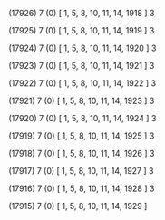 (17926) 7 (0) [ 1, 5, 8, 10, 11, 14, 1918 ] 3 


(17925) 7 (0) [ 1, 5, 8, 10, 11, 14, 1919 ] 3 


(17924) 7 (0) [ 1, 5, 8, 10, 11, 14, 1920 ] 3 


(17923) 7 (0) [ 1, 5, 8, 10, 11, 14, 1921 ] 3 


(17922) 7 (0) [ 1, 5, 8, 10, 11, 14, 1922 ] 3 


(17921) 7 (0) [ 1, 5, 8, 10, 11, 14, 1923 ] 3 


(17920) 7 (0) [ 1, 5, 8, 10, 11, 14, 1924 ] 3 


(17919) 7 (0) [ 1, 5, 8, 10, 11, 14, 1925 ] 3 


(17918) 7 (0) [ 1, 5, 8, 10, 11, 14, 1926 ] 3 


(17917) 7 (0) [ 1, 5, 8, 10, 11, 14, 1927 ] 3 


(17916) 7 (0) [ 1, 5, 8, 10, 11, 14, 1928 ] 3 


(17915) 7 (0) [ 1, 5, 8, 10, 11, 14, 1929 ]  

